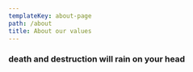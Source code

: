```yaml
---
templateKey: about-page
path: /about
title: About our values
---
```

### death and destruction will rain on your head